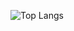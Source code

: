 ![Top Langs](https://github-readme-stats.vercel.app/api/top-langs/?username=adam-fitz395&hide_progress=true)
